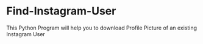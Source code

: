 # Find-Instagram-User
This Python Program will help you to download Profile Picture of an existing Instagram User
